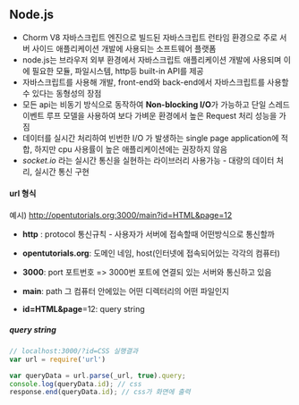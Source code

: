 ## Node.js

- Chorm V8 자바스크립트 엔진으로 빌드된 자바스크립트 런타임 환경으로  주로 서버 사이드 애플리케이션 개발에 사용되는 소프트웨어 플랫폼
- node.js는 브라우저 외부 환경에서 자바스크립트 애플리케이션 개발에 사용되며 이에 필요한 모듈, 파일시스템, http등 built-in API를 제공
- 자바스크립트를 사용해 개발, front-end와 back-end에서 자바스크립트를 사용할 수 있다는 동형성의 장점
- 모든 api는 비동기 방식으로 동작하여 **Non-blocking I/O**가 가능하고 단일 스레드 이벤트 루프 모델을 사용하여 보다 가벼운 환경에서 높은 Request 처리 성능을 가짐
- 데이터를 실시간 처리하여 빈번한 I/O 가 발생하는 single page application에 적합, 하지만 cpu 사용률이 높은 애플리케이션에는 권장하지 않음
- *socket.io* 라는 실시간 통신을 실현하는 라이브러리 사용가능 - 대량의 데이터 처리, 실시간 통신 구현



####  url 형식

예시) http://opentutorials.org:3000/main?id=HTML&page=12

- **http** : protocol 통신규칙 - 사용자가 서버에 접속할때 어떤방식으로 통신할까

- **opentutorials.org**:  도메인 네임,  host(인터넷에 접속되어있는 각각의 컴퓨터)

- **3000**: port 포트번호 => 3000번 포트에 연결되 있는 서버와 통신하고 있음

- **main**: path 그 컴퓨터 안에있는 어떤 디렉터리의 어떤 파일인지

- **id=HTML&page**=12: query string 



##### query string

```js
// localhost:3000/?id=CSS 실행결과
var url = require('url')

var queryData = url.parse(_url, true).query;
console.log(queryData.id); // css
response.end(queryData.id); // css가 화면에 출력
```

